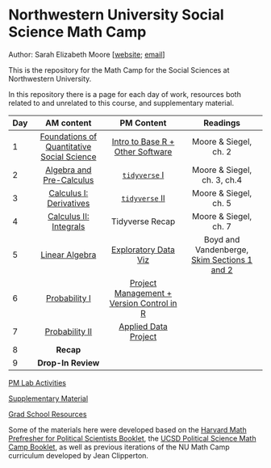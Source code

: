 # Northwestern University Social Science Math Camp

Author: Sarah Elizabeth Moore [[website](sarah-moore.github.io); [email](mailto:sarahmoore2022@u.northwestern.edu)]

This is the repository for the Math Camp for the Social Sciences at Northwestern University.

In this repository there is a page for each day of work, resources both related to and unrelated to this course, and supplementary material.

| Day |                              AM content                              |                         PM Content   | Readings                                 |
|------------|:-------------------:|:-------------:|:----------:|
| 1   |  [Foundations of Quantitative Social Science](/AM_Slides/day1_AM.pdf) | [Intro to Base R + Other Software](/PM_Slides/day1_pm.pdf) | Moore & Siegel, ch. 2 |
| 2   |  [Algebra and Pre-Calculus](/AM_Slides/day2_AM.pdf)| [`tidyverse` I](/PM_Slides/day2and3_pm.pdf)  |   Moore & Siegel, ch. 3, ch.4 |
| 3   |  [Calculus I: Derivatives](/AM_Slides/day3_AM.pdf)|[`tidyverse` II](/PM_Slides/day2and3_pm.pdf) |  Moore & Siegel, ch. 5 |
| 4   |  [Calculus II: Integrals](/AM_Slides/day4_AM.pdf) |  Tidyverse Recap | Moore & Siegel, ch. 7 |
| 5   |  [Linear Algebra](/AM_Slides/day5_AM.pdf) | [Exploratory Data Viz](/PM_Slides/Ggplot_document.Rmd) | Boyd and Vandenberge, [Skim Sections 1 and 2](https://web.stanford.edu/~boyd/vmls/vmls.pdf) |
| 6   |  [Probability I](/AM_Slides/day6_AM.pdf) | [Project Management + Version Control in R](/PM_Slides/code/day6_PM.Rmd) |    |
| 7   | [Probability II](/AM_Slides/day7_AM.pdf)   |  [Applied Data Project](/PM_Slides/day7_PM.pdf)  |    |
| 8   | **Recap** |  |  |
| 9   |     **Drop-In Review**     |  |   |

[PM Lab Activities](PM_Slides/)

[Supplementary Material](supplementary_material/README.md)

[Grad School Resources](resources/README.md)

Some of the materials here were developed based on the [Harvard Math Prefresher for Political Scientists Booklet](https://iqss.github.io/prefresher/), the [UCSD Political Science Math Camp Booklet](https://ucsdpolimathcamp.github.io/MathCamp/), as well as previous iterations of the NU Math Camp curriculum developed by Jean Clipperton.

